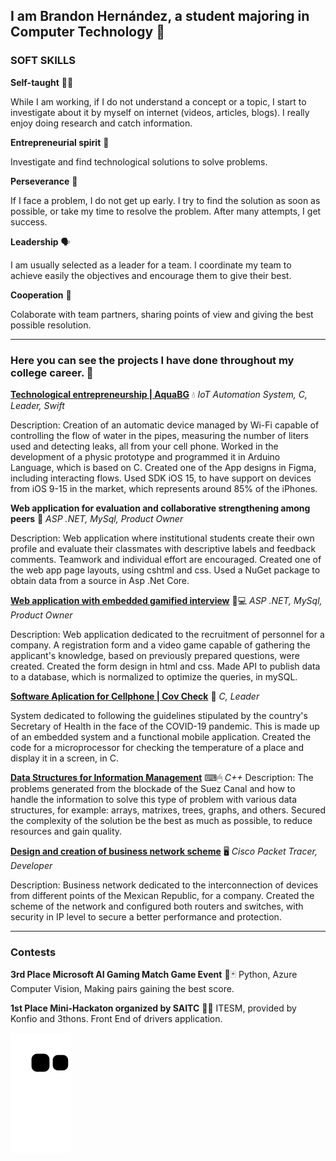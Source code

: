 ## I am Brandon Hernández, a student majoring in Computer Technology 👋

### SOFT SKILLS
**Self-taught** 📕💡

While I am working, if I do not understand a concept or a topic, I start to investigate about it by myself on internet (videos, articles, blogs). I really enjoy doing research and catch information.

**Entrepreneurial spirit**  🧐

Investigate and find technological solutions to solve problems. 


**Perseverance** 🌄

If I face a problem, I do not get up early. I try to find the solution as soon as possible, or take my time to resolve the problem. After many attempts, I get success.

**Leadership**  🗣

I am usually selected as a leader for a team. I coordinate my team to achieve easily the objectives and encourage them to give their best.

**Cooperation**  🤝

Colaborate with team partners, sharing points of view and giving the best possible resolution.



----------------------
### Here you can see the projects I have done throughout my college career. 👀
**[Technological entrepreneurship | AquaBG](https://drive.google.com/drive/folders/1unbCDpWZfNGpRJvqhPXT_xamsosk_Q2j?usp=share_link)** 💧
*IoT Automation System, C, Leader, Swift*

Description: Creation of an automatic device managed by Wi-Fi capable of controlling the flow of water in the pipes, measuring the number of liters used and detecting leaks, all from your cell phone. Worked in the development of a physic prototype and programmed it in Arduino Language, which is based on C. Created one of the App designs in Figma, including interacting flows. Used SDK iOS 15, to have support on devices from iOS 9-15 in the market, which represents around 85% of the iPhones.

**Web application for evaluation and collaborative strengthening among peers**  🤝
*ASP .NET, MySql, Product Owner*

Description: Web application where institutional students create their own profile and evaluate their classmates with descriptive labels and feedback comments. Teamwork and individual effort are encouraged. Created one of the web app page layouts, using cshtml and css. Used a NuGet package to obtain data from a source in Asp .Net Core.

**[Web application with embedded gamified interview](https://www.linkedin.com/posts/brandon-alan-hernandez-flores_webdevelopment-agiledevelopment-gamedevelopment-activity-7061524788711723008-U_Kk?utm_source=share&utm_medium=member_desktop)**  👾💻
*ASP .NET, MySql, Product Owner*

Description: Web application dedicated to the recruitment of personnel for a company. A registration form and a video game capable of gathering the applicant's knowledge, based on previously prepared questions, were created. Created the form design in html and css. Made API to publish data to a database, which is normalized to optimize the queries, in mySQL.

**[Software Aplication for Cellphone | Cov Check](https://github.com/BrandonHernandezF/Aplicacion_COV_Check)**  🦠
*C, Leader*

System dedicated to following the guidelines stipulated by the country's Secretary of Health in the face of the COVID-19 pandemic. This is made up of an embedded system and a functional mobile application. Created the code for a microprocessor for checking the temperature of a place and display it in a screen, in C.

**[Data Structures for Information Management](https://github.com/BrandonHernandezF/EstructurasDeDatosCanalDeSuez)**  ⌨🖱
*C++*
Description: The problems generated from the blockade of the Suez Canal and how to handle the information to solve this type of problem with various data structures, for example: arrays, matrixes, trees, graphs, and others. Secured the complexity of the solution be the best as much as possible, to reduce resources and gain quality.

**[Design and creation of business network scheme](https://github.com/BrandonHernandezF/PropuestaDeEsquemadeRed)**  🖥
*Cisco Packet Tracer, Developer*

Description: Business network dedicated to the interconnection of devices from different points of the Mexican Republic, for a company. Created the scheme of the network and configured both routers and switches, with security in IP level to secure a better performance and protection.

----------------------
### Contests
**3rd Place Microsoft AI Gaming Match Game Event**  👾🃏
Python, Azure Computer Vision, Making pairs gaining the best score.

**1st Place Mini-Hackaton organized by SAITC**  📱🚗
ITESM, provided by Konfio and 3thons. Front End of drivers application.




 ![Snake animation](https://github.com/rafaballerini/rafaballerini/blob/output/github-contribution-grid-snake.svg)
